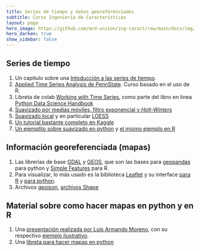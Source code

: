 ```yaml
---
title: Series de tiempo y datos georeferenciados 
subtitle: Curso Ingeniería de Características
layout: page
hero_image: https://github.com/mcd-unison/ing-caract/raw/main/docs/img/transform-banner.jpg
hero_darken: true
show_sidebar: false
---
```


## Series de tiempo

1. Un capitulo sobre una [Intoducción a las series de tiempo](http://www.ptolomeo.unam.mx:8080/xmlui/bitstream/handle/132.248.52.100/363/A5.pdf?sequence=5&isAllowed=y).
1. [Applied Time Series Analysis de PennState](https://online.stat.psu.edu/stat510/). Curso basado en el uso de R.
2. Libreta de colab [Working with Time Series](https://jakevdp.github.io/PythonDataScienceHandbook/03.11-working-with-time-series.html), como parte del libro en linea [Python Data Science Handbook](https://jakevdp.github.io/PythonDataScienceHandbook/)
3. [Suavizado por medias móviles, filtro exponencial y *Holt-Winters*](https://medium.com/@srv96/smoothing-techniques-for-time-series-data-91cccfd008a2)
4. [Suavizado local](https://en.wikipedia.org/wiki/Local_regression) y en particular [LOESS](https://towardsdatascience.com/loess-373d43b03564)
5. [Un tutorial bastante completo en Kaggle](https://www.kaggle.com/code/prashant111/complete-guide-on-time-series-analysis-in-python)
6. [Un ejemplito sobre suavizado en python](https://colab.research.google.com/github/mcd-unison/ing-caract/blob/main/ejemplos/suavizado/suavizado.ipynb) y [el mismo ejemplo en R](https://github.com/mcd-unison/ing-caract/raw/main/ejemplos/suavizado/suavizado.Rmd)

## Información georeferenciada (mapas)

1. Las librerías de base [GDAL](https://gdal.org) y [GEOS](https://trac.osgeo.org/geos), que son las bases para [geopandas](https://geopandas.org/en/stable/index.html#) para python y [Simple Features](https://r-spatial.github.io/sf/index.html) para R.
2. Para visualizar, lo más usado es la biblioteca [Leaflet](https://leafletjs.com) y su interface [para R](https://rstudio.github.io/leaflet/) y [para python](http://python-visualization.github.io/folium/).
3. Archivos [geojson](https://geojson.org), [archivos Shape](https://en.wikipedia.org/wiki/Shapefile)

## Material sobre como hacer mapas en python y en R

1. Una [presentación realizada por Luís Armando Moreno](https://github.com/mcd-unison/ing-caract/raw/main/slides/Mapas%20coropléticos.pdf), con su respectivo [ejemplo ilustrativo](https://github.com/mcd-unison/ing-caract/raw/main/ejemplos/mapas/R/GMU-Ejemplo.R).
2. Una [libreta para hacer mapas en python](https://github.com/mcd-unison/ing-caract/blob/main/ejemplos/mapas/python/Mapas-en-python.ipynb)

